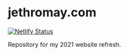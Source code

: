 # jethromay.com

[![Netlify Status](https://api.netlify.com/api/v1/badges/a850c5c3-229b-4cb1-94b7-8ac9a83bcf10/deploy-status)](https://app.netlify.com/sites/infallible-wing-18ff61/deploys)

Repository for my 2021 website refresh.
